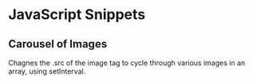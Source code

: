# JavaScript Snippets

## Carousel of Images
Chagnes the .src of the image tag to cycle through various images in an array, using setInterval.